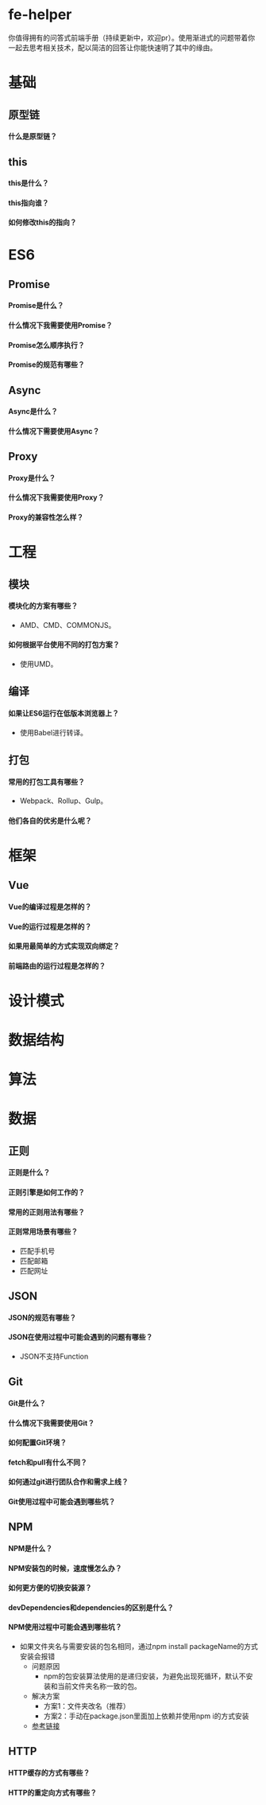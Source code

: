 # fe-helper
你值得拥有的问答式前端手册（持续更新中，欢迎pr）。使用渐进式的问题带着你一起去思考相关技术，配以简洁的回答让你能快速明了其中的缘由。

# 基础

## 原型链

#### 什么是原型链？

## this

#### this是什么？

#### this指向谁？

#### 如何修改this的指向？

# ES6

## Promise

#### Promise是什么？

#### 什么情况下我需要使用Promise？

#### Promise怎么顺序执行？

#### Promise的规范有哪些？

## Async

#### Async是什么？

#### 什么情况下需要使用Async？

## Proxy

#### Proxy是什么？

#### 什么情况下我需要使用Proxy？

#### Proxy的兼容性怎么样？

# 工程

## 模块

#### 模块化的方案有哪些？
* AMD、CMD、COMMONJS。

#### 如何根据平台使用不同的打包方案？
* 使用UMD。

## 编译

#### 如果让ES6运行在低版本浏览器上？
* 使用Babel进行转译。

## 打包

#### 常用的打包工具有哪些？
* Webpack、Rollup、Gulp。
#### 他们各自的优劣是什么呢？

# 框架

## Vue

#### Vue的编译过程是怎样的？

#### Vue的运行过程是怎样的？

#### 如果用最简单的方式实现双向绑定？

#### 前端路由的运行过程是怎样的？

# 设计模式

# 数据结构

# 算法

# 数据

## 正则

#### 正则是什么？

#### 正则引擎是如何工作的？

#### 常用的正则用法有哪些？

#### 正则常用场景有哪些？
* 匹配手机号
* 匹配邮箱
* 匹配网址

## JSON

#### JSON的规范有哪些？

#### JSON在使用过程中可能会遇到的问题有哪些？
* JSON不支持Function

## Git

#### Git是什么？

#### 什么情况下我需要使用Git？

#### 如何配置Git环境？

#### fetch和pull有什么不同？

#### 如何通过git进行团队合作和需求上线？

#### Git使用过程中可能会遇到哪些坑？

## NPM

#### NPM是什么？

#### NPM安装包的时候，速度慢怎么办？

#### 如何更方便的切换安装源？

#### devDependencies和dependencies的区别是什么？

#### NPM使用过程中可能会遇到哪些坑？
* 如果文件夹名与需要安装的包名相同，通过npm install packageName的方式安装会报错
    * 问题原因
        * npm的包安装算法使用的是递归安装，为避免出现死循环，默认不安装和当前文件夹名称一致的包。
    * 解决方案
        * 方案1：文件夹改名（推荐）
        * 方案2：手动在package.json里面加上依赖并使用npm i的方式安装
    * [参考链接](https://docs.npmjs.com/cli/install#limitations-of-npms-install-algorithm)

## HTTP

#### HTTP缓存的方式有哪些？

#### HTTP的重定向方式有哪些？
